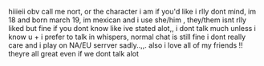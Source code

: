 hiiieii obv call me nort, or the character i am if you'd like i rlly dont mind, im 18 and born march 19, im mexican and i use she/him , they/them isnt rlly liked but fine if you dont know
like ive stated alot,, i dont talk much unless i know u + i prefer to talk in whispers, normal chat is still fine i dont really care 
and i play on NA/EU serrver sadly..,,.
also i love all of my friends !! theyre all great even if we dont talk alot
